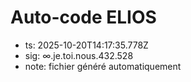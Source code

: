 # Auto-code ELIOS
- ts: 2025-10-20T14:17:35.778Z
- sig: ∞.je.toi.nous.432.528
- note: fichier généré automatiquement